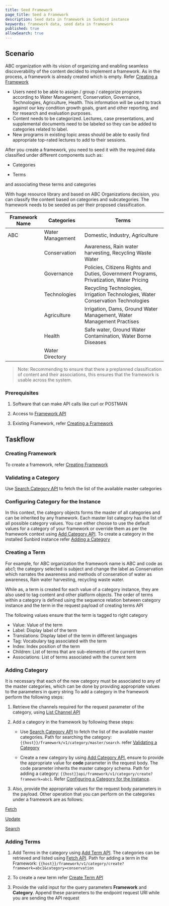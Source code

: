 ```yaml
---
title: Seed Framework
page_title: Seed a Framework
description: Seed data in framework in Sunbird instance
keywords: framework data, seed data in framework
published: true
allowSearch: true
---
```

## Scenario

ABC organization with its vision of organizing and enabling seamless discoverability of the content decided to implement a framework. As in the process, a framework is already created which is empty. Refer [Creating a Framework](../developer-docs/how-to-guide/how_to_create_framework_in_sunbird)

* Users need to be able to assign / group / categorize programs according to Water Management, Conservation, Governance, Technologies, Agriculture, Health. This information will be used to track against our key condition growth goals, grant and other reporting, and for research and evaluation purposes. 
* Content needs to be categorized. Lectures, case presentations, and supplemental documents need to be labeled so they can be added to categories related to label. 
* New programs in existing topic areas should be able to easily find appropriate top-rated lectures to add to their sessions.

After you create a framework, you need to seed it with the required data classified under different components such as:

   - Categories

   - Terms

and associating these terms and categories 

With huge resource library and based on ABC Organizations decision, you can classify the content based on categories and subcategories. The framework needs to be seeded as per their proposed classification.

| Framework Name | Categories            | Terms              |
|----------------|-----------------------|--------------------|
| ABC            |Water Management| Domestic, Industry, Agriculture|
|                |Conservation | Awareness, Rain water harvesting, Recycling Waste Water|
|                |Governance | Policies, Citizens Rights and Duties, Government Programs, Privatization, Water Pricing|
|                |Technologies | Recycling Technologies, Irrigation Technologies, Water Conservation Technologies|
|                |Agriculture | Irrigation, Dams, Ground Water Management, Water Management Practises|
|                |Health | Safe water, Ground Water Contamination, Water Borne Diseases|
|                |Water Directory |         |

>Note: Recommending to ensure that there a preplanned classification of content and their associations, this ensures that the framework is usable across the system.

### Prerequisites

1. Software that can make API calls like curl or POSTMAN

2. Access to [Framework API](http://www.sunbird.org/apis/framework/)

3. Existing Framework, refer [Creating a Framework](../developer-docs/how-to-guide/how_to_create_framework_in_sunbird)

## Taskflow

### Creating Framework

To create a framework, refer [Creating Framework](../developer-docs/how-to-guide/how_to_create_framework_in_sunbird#creating-framework)

### Validating a Category

Use [Search Category API](../apis/framework/#operation/FrameworkV1CategorySearchPost) to fetch the list of the available master categories

### Configuring Category for the Instance

In this context, the category objects forms the master of all categories and can be inherited by any framework. Each master list category has the list of all possible category values. You can either choose to use the default values for a category of your framework or override them as per the framework context using [Add Category API](http://www.sunbird.org/apis/framework/#operation/FrameworkV1CreatePost). To create a category in the installed Sunbird instance refer [Adding a Category](../developer-docs/how-to-guide/how_to_create_framework_in_sunbird#configuring-category-for-the-instance)

### Creating a Term

For example, for ABC organization the framework name is ABC and code as abc1; the category selected is subject and change the label as Conservation which narrates the awareness and methods of conseration of water as awareness, Rain water harvesting, recycling waste water. 

While as, a term is created for each value of a category instance, they are also used to tag content and other platform objects. 
The order of terms within a category is defined using the sequence relation between category instance and the term in the request payload of creating terms API 

The following values ensure that the term is tagged to right category 

- Value: Value of the term
- Label: Display label of the term
- Translations: Display label of the term in different languages
- Tag: Vocabulary tag associated with the term
- Index: Index position of the term
- Children: List of terms that are sub-elements of the current term
- Associations: List of terms associated with the current term

### Adding Category

It is necessary that each of the new category must be associated to any of the master categories, which can be done by providing appropriate values to the parameters in query string
To add a category in the framework perform the following steps:

1. Retrieve the channels required for the request parameter of the category, using [List Channel API](../apis/framework/#operation/ChannelV1ListPost)

2. Add a category in the framework by following these steps: 
    - Use [Search Category API](../apis/framework/#operation/FrameworkV1CategorySearchPost) to fetch the list of the available master categories. Path for searching the category: `{{host}}/framework/v1/category/master/search`. refer [Validating a Category](../developer-docs/how-to-guide/how_to_create_framework_in_sunbird#validating-a-category)

    - Create a new category by using [Add Category API](http://docs.sunbird.org/latest/apis/framework/#operation/FrameworkV1CategoryCreate), ensure to provide the appropriate value for **code** parameter in the request body. The code parameter inherits the master category schema. Path for adding a category: `{{host}}api/framework/v1/category/create?framework=abc1`. Refer [Configuring a Category for the Instance](../developer-docs/how-to-guide/how_to_create_framework_in_sunbird#configuring-category-for-the-instance). 

3. Also, provide the appropriate values for the request body parameters in the payload. Other operation that you can perform on the categories under a framework are as follows: 

[Fetch](../apis/framework/#operation/FrameworkV1CategoryReadClassGet)

[Update](../apis/framework/#operation/FrameworkV1CategoryUpdatePatch) 

[Search](../apis/framework/#operation/FrameworkV1CategorySearchPost) 

### Adding Terms

1. Add Terms in the category using [Add Term API](http://www.sunbird.org/apis/framework/#operation/FrameworkV1TermCreatePost). The categories can be retrieved and listed using [Fetch API](http://www.sunbird.org/apis/framework/#operation/FrameworkV1CategoryReadClassGet).
Path for adding a term in the Framework: `{{host}}/framework/v1/category/create?framework=abc1&category=conservation` 

2. To create a new term refer [Create Term API](http://docs.sunbird.org/latest/apis/framework/#operation/FrameworkV1TermCreatePost)

3. Provide the valid input for the query parameters **Framework** and **Category**. Append these parameters to the endpoint request URI while you are sending the API request